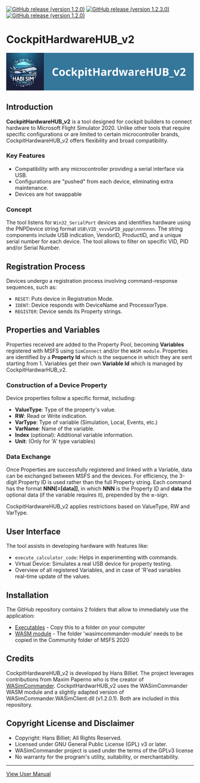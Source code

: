 [![GitHub release (version 1.2.0)](https://img.shields.io/badge/Executables-v2.1.0-blue)](https://github.com/HansBilliet/CockpitHardwareHUB_v2/tree/master/Executables)
[![GitHub release (version 1.2.3.0)](https://img.shields.io/badge/WASM--Module-v1.2.0.0-blue)](https://github.com/HansBilliet/CockpitHardwareHUB_v2/tree/master/WASM%20Module)
[![GitHub release (version 1.2.0)](https://img.shields.io/badge/Documentation-v2.1.0-blue)](https://github.com/HansBilliet/CockpitHardwareHUB_v2/tree/master/CockpitHardwareHUB%20User%20Manual.pdf)

# CockpitHardwareHUB_v2

<p align="center">
  <img src="assets/CockpitHardwareHUB_v2.png" alt="CockpitHardwareHUB_v2 Logo">
</p>

## Introduction
**CockpitHardwareHUB_v2** is a tool designed for cockpit builders to connect hardware to Microsoft Flight Simulator 2020. Unlike other tools that require specific configurations or are limited to certain microcontroller brands, CockpitHardwareHUB_v2 offers flexibility and broad compatibility.

### Key Features
- Compatibility with any microcontroller providing a serial interface via USB.
- Configurations are "pushed" from each device, eliminating extra maintenance.
- Devices are hot swappable

### Concept
The tool listens for `Win32_SerialPort` devices and identifies hardware using the PNPDevice string format `USB\VID_vvvv&PID_pppp\nnnnnnn`. The string components include USB indication, VendorID, ProductID, and a unique serial number for each device. The tool allows to filter on specific VID, PID and/or Serial Number.

## Registration Process
Devices undergo a registration process involving command-response sequences, such as:
- `RESET`: Puts device in Registration Mode.
- `IDENT`: Device responds with DeviceName and ProcessorType.
- `REGISTER`: Device sends its Property strings.

## Properties and Variables
Properties received are added to the Property Pool, becoming **Variables** registered with MSFS using `SimConnect` and/or the `WASM module`. Properties are identified by a **Property Id** which is the sequence in which they are sent starting from 1. Variables get their own **Variable Id** which is managed by CockpitHardwarHUB_v2.

### Construction of a Device Property
Device properties follow a specific format, including:
- **ValueType**: Type of the property's value.
- **RW**: Read or Write indication.
- **VarType**: Type of variable (Simulation, Local, Events, etc.)
- **VarName**: Name of the variable.
- **Index** (optional): Additional variable information.
- **Unit**: (Only for 'A' type variables)

### Data Exchange
Once Properties are successfully registered and linked with a Variable, data can be exchanged between MSFS and the devices. For efficiency, the 3-digit Property ID is used rather than the full Property string. Each command has the format **NNN[=[data]]**, in which **NNN** is the Property ID and **data** the optional data (if the variable requires it), prepended by the **=**-sign.

CockpitHardwareHUB_v2 applies restrictions based on ValueType, RW and VarType.

## User Interface
The tool assists in developing hardware with features like:
- `execute_calculator_code`: Helps in experimenting with commands.
- Virtual Device: Simulates a real USB device for property testing.
- Overview of all registered Variables, and in case of 'R'ead variables real-time update of the values.

## Installation

The GitHub repository contains 2 folders that allow to immediately use the application:
- [Executables](https://github.com/HansBilliet/CockpitHardwareHUB_v2/tree/master/Executables) - Copy this to a folder on your computer
- [WASM module](https://github.com/HansBilliet/CockpitHardwareHUB_v2/tree/master/WASM%20Module) - The folder 'wasimcommander-module' needs to be copied in the Community folder of MSFS 2020

## Credits
CockpitHardwareHUB_v2 is developed by Hans Billiet. The project leverages contributions from Maxim Paperno who is the creator of [WASimCommander](https://github.com/mpaperno/WASimCommander/tree/). CockpitHardwarHUB_v2 uses the WASimCommander WASM module and a slightly adapted version of WASimCommander.WASimClient.dll (v1.2.0.1). Both are included in this repository.

## Copyright License and Disclaimer
- Copyright: Hans Billiet; All Rights Reserved.
- Licensed under GNU General Public License (GPL) v3 or later.
- WASimCommander project is used under the terms of the GPLv3 license
- No warranty for the program's utility, suitability, or merchantability.

---

[View User Manual](CockpitHardwareHUB%20User%20Manual.pdf)
